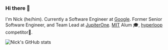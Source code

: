 ### Hi there 👋

I'm Nick (he/him). Currently a Software Engineer at [Google](https://www.google.com/about/careers/applications/). Former Senior Software Engineer, and Team Lead at [JupiterOne](https://jupiterone.com/). [MIT](https://github.com/ndowmon/Masters-Thesis) Alum 🎓, [hyperloop](https://news.mit.edu/2019/overcoming-obstacles-hyperloop-competition-0828) competitor🚀.

![Nick's GitHub stats](https://github-readme-stats.vercel.app/api?username=ndowmon&show_icons=true&hide=stars)

<!--
**ndowmon/ndowmon** is a ✨ _special_ ✨ repository because its `README.md` (this file) appears on your GitHub profile.

Here are some ideas to get you started:

- 🔭 I’m currently working on ...
- 🌱 I’m currently learning ...
- 👯 I’m looking to collaborate on ...
- 🤔 I’m looking for help with ...
- 💬 Ask me about ...
- 📫 How to reach me: ...
- 😄 Pronouns: ...
- ⚡ Fun fact: ...
-->
